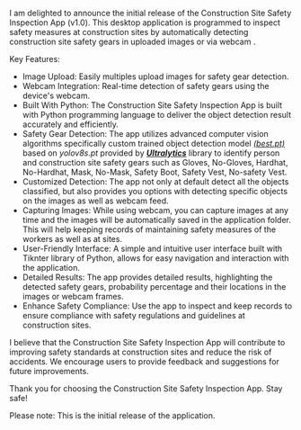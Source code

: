 I am delighted to announce the initial release of the Construction Site Safety Inspection App (v1.0). This desktop application is programmed to inspect safety measures at construction sites by automatically detecting construction site safety gears in uploaded images or via webcam .

Key Features:

- Image Upload: Easily multiples upload images for safety gear detection.
- Webcam Integration: Real-time detection of safety gears using the device's webcam.
- Built With Python: The Construction Site Safety Inspection App is built with Python programming language to deliver the object detection result accurately and efficiently. 
- Safety Gear Detection: The app utilizes advanced computer vision algorithms specifically custom trained object detection model _[(best.pt)](https://github.com/ftnabil97/Construction-Site-Safety-Gears-Detection)_ based on _yolov8s.pt_ provided by [**_Ultralytics_**](https://github.com/ultralytics/ultralytics) library to identify person and construction site safety gears such as Gloves, No-Gloves, Hardhat, No-Hardhat, Mask, No-Mask, Safety Boot, Safety Vest, No-safety Vest.
- Customized Detection: The app not only at default detect all the objects classified, but also provides you options with detecting specific objects on the images as well as webcam feed.
- Capturing Images: While using webcam, you can capture images at any time and the images will be automatically saved in the application folder. This will help keeping records of maintaining safety measures of the workers as well as at sites. 
- User-Friendly Interface: A simple and intuitive user interface built with Tiknter library of Python, allows for easy navigation and interaction with the application.
- Detailed Results: The app provides detailed results, highlighting the detected safety gears, probability percentage and their locations in the images or webcam frames.
- Enhance Safety Compliance: Use the app to inspect and keep records to ensure compliance with safety regulations and guidelines at construction sites.

 
I believe that the Construction Site Safety Inspection App will contribute to improving safety standards at construction sites and reduce the risk of accidents. We encourage users to provide feedback and suggestions for future improvements.

Thank you for choosing the Construction Site Safety Inspection App. Stay safe!

Please note: This is the initial release of the application.
